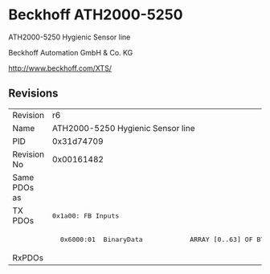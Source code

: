 # Beckhoff ATH2000-5250

ATH2000-5250 Hygienic Sensor line

Beckhoff Automation GmbH & Co. KG

http://www.beckhoff.com/XTS/

## Revisions
<table>
<tr>
<td>Revision</td>
<td>r6</td>
</tr>
<tr>
<td>Name</td>
<td>ATH2000-5250 Hygienic Sensor line</td>
</tr>
<tr>
<td>PID</td>
<td>0x31d74709</td>
</tr>
<tr>
<td>Revision No</td>
<td>0x00161482</td>
</tr>
<tr>
<td>Same PDOs as</td>
<td></td>
</tr>
<tr>
<td rowspan=2 valign=top>TX PDOs</td>
<td><pre>0x1a00: FB Inputs</pre></td>
<td></td>
</tr>
<tr>
<td><pre>  0x6000:01  BinaryData            ARRAY [0..63] OF BYTE</pre></td>
</tr>
<tr>
<td>RxPDOs</td>
<td></td>
</tr>
</table>
